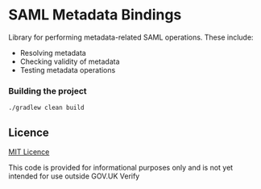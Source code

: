
# SAML Metadata Bindings

Library for performing metadata-related SAML operations. These include:

* Resolving metadata
* Checking validity of metadata
* Testing metadata operations

### Building the project

`./gradlew clean build`

## Licence

[MIT Licence](LICENCE)

This code is provided for informational purposes only and is not yet intended for use outside GOV.UK Verify
